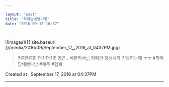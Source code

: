 ```yaml
---

layout: "post"  
title: "최마담네빵다방"  
date: "2016-09-17 16:37"

---
```


![Images]({{ site.baseurl }}/media/2016/09/September_17__2016_at_0437PM.jpg)

> 커피커피!! 더치더치!! 빵은...배불러서;;; 카페안 빵냄새가 진동하는데 ㅜㅜ #최마담네빵다방 #제주 #협재

Created at : September 17, 2016 at 04:37PM

---
